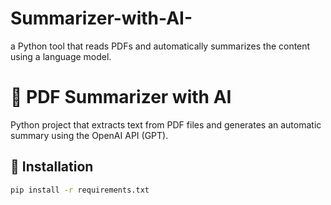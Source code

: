 # Summarizer-with-AI-
a Python tool that reads PDFs and automatically summarizes the content using a language model.
# 📄 PDF Summarizer with AI

Python project that extracts text from PDF files and generates an automatic summary using the OpenAI API (GPT).

## 🔧 Installation

```bash
pip install -r requirements.txt

